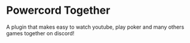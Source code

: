 # Powercord Together

A plugin that makes easy to watch youtube, play poker and many others games together on discord!

<img src="https://i.imgur.com/beTxe4R.gif" align="center" alt="">
